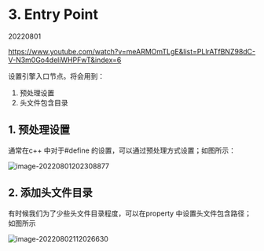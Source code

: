 # 3. Entry Point

20220801

https://www.youtube.com/watch?v=meARMOmTLgE&list=PLlrATfBNZ98dC-V-N3m0Go4deliWHPFwT&index=6

设置引擎入口节点。将会用到：

1. 预处理设置
2. 头文件包含目录



## 1. 预处理设置

通常在c++ 中对于#define 的设置，可以通过预处理方式设置；如图所示：

![image-20220801202308877](C:\Users\dionysoslai\AppData\Roaming\Typora\typora-user-images\image-20220801202308877.png)



## 2. 添加头文件目录

有时候我们为了少些头文件目录程度，可以在property 中设置头文件包含路径；如图所示

![image-20220802112026630](C:\Users\dionysoslai\AppData\Roaming\Typora\typora-user-images\image-20220802112026630.png)













